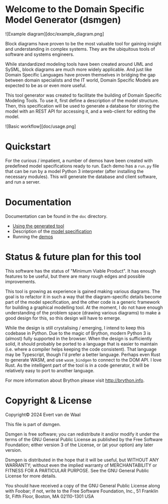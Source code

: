 
# Welcome to the Domain Specific Model Generator (dsmgen)

![Example diagram][doc/example_diagram.png]

Block diagrams have proven to be the most valuable tool for gaining insight and understanding
in complex systems. They are the ubiquitous tools of software and systems engineers.

While standardized modeling tools have been created around UML and SySML, block diagrams are much more widely applicable.
And just like Domain Specific Languages have proven themselves in bridging the gap between domain specialists and
the IT world, Domain Specific Models are expected to be as or even more useful.

This tool generator was created to facilitate the building of Domain Specific Modeling Tools.
To use it, first define a description of the model structure. 
Then, this specification will be used to generate a database for storing the model with an REST API for accessing it,
and a web-client for editing the model.

![Basic workflow][doc/usage.png]

# Quickstart
For the curious / impatient, a number of demos have been created with predefined model specifications ready to run.
Each demo has a `run.py` file that can be run by a model Python 3 interpreter (after installing the necessary modules).
This will generate the database and client software, and run a server.

# Documentation

Documentation can be found in the `doc` directory.

* [Using the generated tool](doc/user_manual.md)
* Description of the [model specification](doc/specification_language.md)
* Running the [demos](demos/readme.md)

# Status & future plan for this tool

This software has the status of "Minimum Viable Product". It has enough features to be useful, 
but there are many rough edges and possible improvements. 

This tool is growing as experience is gained making various diagrams. The goal is to refactor it in such a way
that the diagram-specific details become part of the model specification, and the other code is a generic framework
for building a graphical modelling tool. At the moment, I do not have enough understanding of the problem space
(drawing various diagrams) to make a good design for this, so this design will have to emerge.

While the design is still crystalising / emerging, I intend to keep this codebase in Python. Due to the magic
of Brython, modern Python 3 is (almost) fully supported in the browser.
When the design is sufficiently solid, it should probably be ported to a language that is easier to maintain 
(i.e. where a compiler helps keeping the code consistent).
That language may be Typescript, though I'd prefer a better language.
Perhaps even Rust to generate WASM, and use `wasm_bindgen` to connect to the DOM API. I love Rust.
As the intelligent part of the tool is in a code generator, it will be relatively easy to port to another language.

For more information about Brython please visit http://brython.info.

# Copyright & License

Copyright© 2024 Evert van de Waal

This file is part of dsmgen.

Dsmgen is free software; you can redistribute it and/or modify
it under the terms of the GNU General Public License as published by
the Free Software Foundation; either version 3 of the License, or
(at your option) any later version.

Dsmgen is distributed in the hope that it will be useful,
but WITHOUT ANY WARRANTY; without even the implied warranty of
MERCHANTABILITY or FITNESS FOR A PARTICULAR PURPOSE.  See the
GNU General Public License for more details.

You should have received a copy of the GNU General Public License
along with Foobar; if not, write to the Free Software
Foundation, Inc., 51 Franklin St, Fifth Floor, Boston, MA  02110-1301  USA
